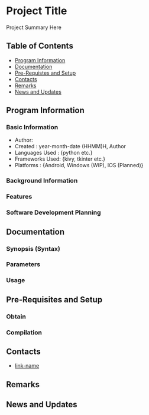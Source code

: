 # Project Title

Project Summary Here

## Table of Contents
* [Program Information](#program-information)
* [Documentation](#documentation)
* [Pre-Requistes and Setup](#pre-requisites-and-setup)
* [Contacts](#contacts)
* [Remarks](#remarks)
* [News and Updates](#news-and-updates)

## Program Information

### Basic Information

- Author: 
- Created : year-month-date (HHMM)H, Author
- Languages Used : {python etc.}
- Frameworks Used: {kivy, tkinter etc.}
- Platforms : {Android, Windows (WIP), IOS (Planned)}

### Background Information
	

### Features
	

### Software Development Planning

## Documentation

### Synopsis (Syntax)

### Parameters

### Usage


## Pre-Requisites and Setup

### Obtain

### Compilation


## Contacts
- [link-name](link-url)

## Remarks

## News and Updates

